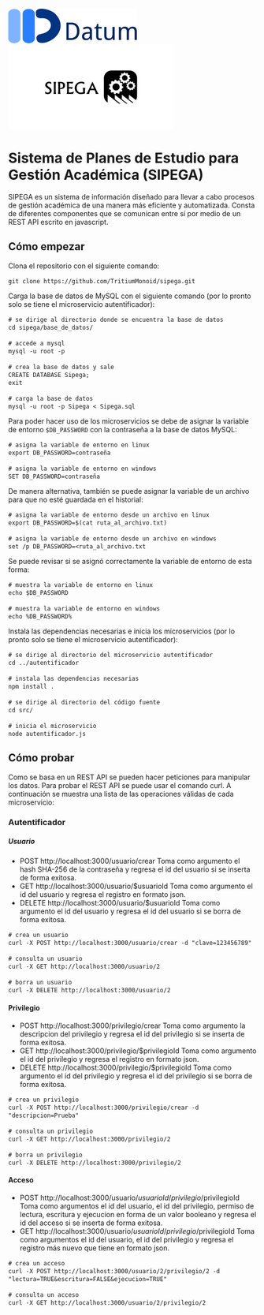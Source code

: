![Logo DATUM](/imagenes/DATUM.png)
![Logo SIPEGA](/imagenes/SIPEGA.png)
# Sistema de Planes de Estudio para Gestión Académica (SIPEGA)
SIPEGA es un sistema de información diseñado para llevar a cabo procesos de gestión académica de una manera más eficiente y automatizada. Consta de diferentes componentes que se comunican entre sí por medio de un REST API escrito en javascript.

## Cómo empezar
Clona el repositorio con el siguiente comando:
```shell
git clone https://github.com/TritiumMonoid/sipega.git
```

Carga la base de datos de MySQL con el siguiente comando (por lo pronto solo se tiene el microservicio autentificador):
```shell
# se dirige al directorio donde se encuentra la base de datos
cd sipega/base_de_datos/

# accede a mysql
mysql -u root -p

# crea la base de datos y sale
CREATE DATABASE Sipega;
exit

# carga la base de datos
mysql -u root -p Sipega < Sipega.sql
```

Para poder hacer uso de los microservicios se debe de asignar la variable de entorno `$DB_PASSWORD` con la contraseña a la base de datos MySQL:
```shell
# asigna la variable de entorno en linux
export DB_PASSWORD=contraseña

# asigna la variable de entorno en windows
SET DB_PASSWORD=contraseña
```

De manera alternativa, también se puede asignar la variable de un archivo para que no esté guardada en el historial:
```shell
# asigna la variable de entorno desde un archivo en linux
export DB_PASSWORD=$(cat ruta_al_archivo.txt)

# asigna la variable de entorno desde un archivo en windows
set /p DB_PASSWORD=<ruta_al_archivo.txt
```

Se puede revisar si se asignó correctamente la variable de entorno de esta forma:
```shell
# muestra la variable de entorno en linux
echo $DB_PASSWORD

# muestra la variable de entorno en windows
echo %DB_PASSWORD%
```

Instala las dependencias necesarias e inicia los microservicios (por lo pronto solo se tiene el microservicio autentificador):
```shell
# se dirige al directorio del microservicio autentificador
cd ../autentificador

# instala las dependencias necesarias
npm install .

# se dirige al directorio del código fuente
cd src/

# inicia el microservicio
node autentificador.js
```

## Cómo probar
Como se basa en un REST API se pueden hacer peticiones para manipular los datos. Para probar el REST API se puede usar el comando curl. A continuación se muestra una lista de las operaciones válidas de cada microservicio:

### Autentificador
##### Usuario
* POST http://localhost:3000/usuario/crear
Toma como argumento el hash SHA-256 de la contraseña y regresa el id del usuario si se inserta de forma exitosa.
* GET http://localhost:3000/usuario/$usuarioId
Toma como argumento el id del usuario y regresa el registro en formato json.
* DELETE http://localhost:3000/usuario/$usuarioId
Toma como argumento el id del usuario y regresa el id del usuario si se borra de forma exitosa.
```shell
# crea un usuario
curl -X POST http://localhost:3000/usuario/crear -d "clave=123456789"

# consulta un usuario
curl -X GET http://localhost:3000/usuario/2

# borra un usuario
curl -X DELETE http://localhost:3000/usuario/2
```

#### Privilegio
* POST http://localhost:3000/privilegio/crear
Toma como argumento la descripcion del privilegio y regresa el id del privilegio si se inserta de forma exitosa.
* GET http://localhost:3000/privilegio/$privilegioId
Toma como argumento el id del privilegio y regresa el registro en formato json.
* DELETE http://localhost:3000/privilegio/$privilegioId
Toma como argumento el id del privilegio y regresa el id del privilegio si se borra de forma exitosa.
```shell
# crea un privilegio
curl -X POST http://localhost:3000/privilegio/crear -d "descripcion=Prueba"

# consulta un privilegio
curl -X GET http://localhost:3000/privilegio/2

# borra un privilegio
curl -X DELETE http://localhost:3000/privilegio/2
```

#### Acceso
* POST http://localhost:3000/usuario/$usuarioId/privilegio/$privilegioId
Toma como argumentos el id del usuario, el id del privilegio, permiso de lectura, escritura y ejecucion en forma de un valor booleano y regresa el id del acceso si se inserta de forma exitosa.
* GET http://localhost:3000/usuario/$usuarioId/privilegio/$privilegioId
Toma como argumentos el id del usuario, el id del privilegio y regresa el registro más nuevo que tiene en formato json.
```shell
# crea un acceso
curl -X POST http://localhost:3000/usuario/2/privilegio/2 -d "lectura=TRUE&escritura=FALSE&ejecucion=TRUE"

# consulta un acceso
curl -X GET http://localhost:3000/usuario/2/privilegio/2
```
